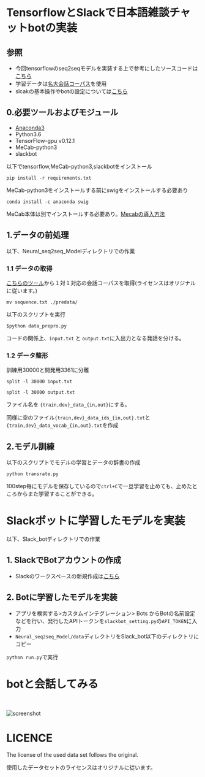 # TensorflowとSlackで日本語雑談チャットbotの実装

## 参照
- 今回tensorflowのseq2seqモデルを実装する上で参考にしたソースコードは[こちら](https://www.tensorflow.org/tutorials/)
- 学習データは[名大会話コーパス](https://mmsrv.ninjal.ac.jp/nucc/)を使用
- slcakの基本操作やbotの設定については[こちら](https://qiita.com/kunitaya/items/690028e33ba5c666f3e2)

## 0.必要ツールおよびモジュール
- [Anaconda3](https://www.anaconda.com/distribution/)
- Python3.6
- TensorFlow-gpu v0.12.1
- MeCab-python3
- slackbot

以下でtensorflow,MeCab-python3,slackbotをインストール

`pip install -r requirements.txt`

MeCab-python3をインストールする前にswigをインストールする必要あり

`conda install -c anaconda swig`

MeCab本体は別でインストールする必要あり。[Mecabの導入方法](http://taku910.github.io/mecab/)

## 1.データの前処理
以下、Neural_seq2seq_Modelディレクトリでの作業
### 1.1 データの取得
[こちらのツール](https://github.com/knok/make-meidai-dialogue)から１対１対応の会話コーパスを取得(ライセンスはオリジナルに従います。)

`mv sequence.txt ./predata/`

以下のスクリプトを実行

`$python data_prepro.py`

コードの関係上、`input.txt` と `output.txt`に入出力となる発話を分ける。

### 1.2 データ整形
訓練用30000と開発用3361に分離

`split -l 30000 input.txt`

`split -l 30000 output.txt`

ファイル名を `{train,dev}_data_{in,out}`にする。

同様に空のファイル`{train,dev}_data_ids_{in,out}.txt`と`{train,dev}_data_vocab_{in,out}.txt`を作成

## 2.モデル訓練
以下のスクリプトでモデルの学習とデータの辞書の作成

`python transrate.py`

100step毎にモデルを保存しているので`ctrl+C`で一旦学習を止めても、止めたところからまた学習することができる。

# Slackボットに学習したモデルを実装
以下、Slack_botディレクトリでの作業
## 1. SlackでBotアカウントの作成
- Slackのワークスペースの新規作成は[こちら](https://slack.com/create#email)

## 2. Botに学習したモデルを実装
- アプリを検索する>カスタムインテグレーション> Bots からBotの名前設定などを行い、発行したAPIトークンを`slackbot_setting.py`の`API_TOKEN`に入力
- `Neural_seq2seq_Model/data`ディレクトリをSlack_bot以下のディレクトリにコピー

`python run.py`で実行


# botと会話してみる
<br>

![screenshot](https://github.com/apfelsaft2000/tensorflow_slackbot-chatbot/blob/master/talk_bot.png)

# LICENCE
The license of the used data set follows the original.

使用したデータセットのライセンスはオリジナルに従います。
